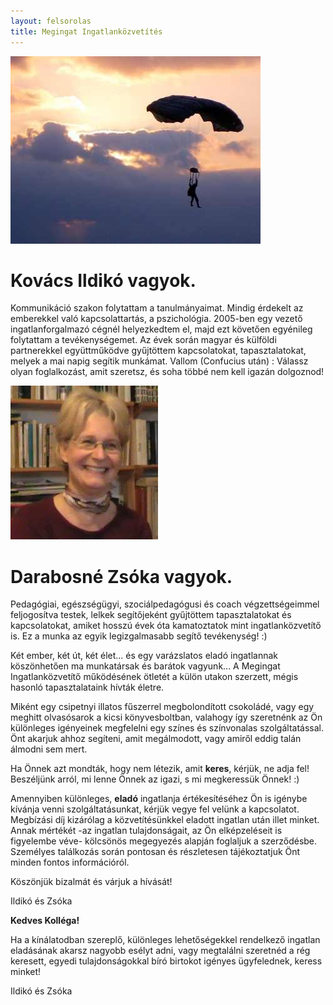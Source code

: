 ```yaml
---
layout: felsorolas
title: Megingat Ingatlanközvetítés
---
```


<div class="egyik" markdown="block">

![Ildikó](ildiko.jpg)

# Kovács Ildikó vagyok.

Kommunikáció szakon folytattam a tanulmányaimat. Mindig érdekelt az emberekkel való kapcsolattartás, a pszichológia. 2005-ben egy vezető ingatlanforgalmazó cégnél helyezkedtem el, majd ezt követően egyénileg folytattam a tevékenységemet. Az évek során magyar és külföldi partnerekkel együttműködve gyűjtöttem kapcsolatokat, tapasztalatokat, melyek a mai napig segítik munkámat. Vallom (Confucius után) : Válassz olyan foglalkozást, amit szeretsz, és soha többé nem kell igazán dolgoznod!

</div>
<div class="egyik" markdown="block">

![Zsóka](zsoka.jpg)

# Darabosné Zsóka vagyok.

Pedagógiai, egészségügyi, szociálpedagógusi és coach végzettségeimmel feljogosítva testek, lelkek segítőjeként gyűjtöttem tapasztalatokat és kapcsolatokat, amiket hosszú évek óta kamatoztatok mint ingatlanközvetítő is. Ez a munka az egyik legizgalmasabb segítő tevékenység! :)

</div>

Két ember, két út, két élet... és egy varázslatos eladó ingatlannak köszönhetően ma munkatársak és barátok vagyunk... 
A Megingat Ingatlanközvetítő működésének ötletét a külön utakon szerzett, mégis hasonló tapasztalataink hívták életre.

Miként egy csipetnyi illatos fűszerrel megbolondított csokoládé, vagy egy meghitt olvasósarok a kicsi könyvesboltban, valahogy így szeretnénk az Ön különleges igényeinek megfelelni egy színes és színvonalas szolgáltatással. Önt akarjuk ahhoz segíteni, amit megálmodott, vagy amiről eddig talán álmodni sem mert. 

Ha Önnek azt mondták, hogy nem létezik, amit **keres**, kérjük, ne adja fel! Beszéljünk arról, mi lenne Önnek az igazi, s mi megkeressük Önnek! :)

Amennyiben különleges, **eladó** ingatlanja értékesítéséhez Ön is igénybe kívánja venni szolgáltatásunkat, kérjük vegye fel velünk a kapcsolatot. Megbízási díj kizárólag a közvetítésünkkel eladott ingatlan után illet minket. Annak mértékét -az ingatlan tulajdonságait, az Ön elképzeléseit is figyelembe véve- kölcsönös megegyezés alapján foglaljuk a szerződésbe. Személyes találkozás során pontosan és részletesen tájékoztatjuk Önt minden fontos információról. 


Köszönjük bizalmát és várjuk a hívását!

Ildikó és Zsóka

**Kedves Kolléga!**

Ha a kínálatodban szereplő, különleges lehetőségekkel rendelkező ingatlan eladásának akarsz nagyobb esélyt adni, vagy megtalálni szeretnéd a rég keresett, egyedi tulajdonságokkal bíró birtokot igényes ügyfelednek, keress minket! 

Ildikó és Zsóka

